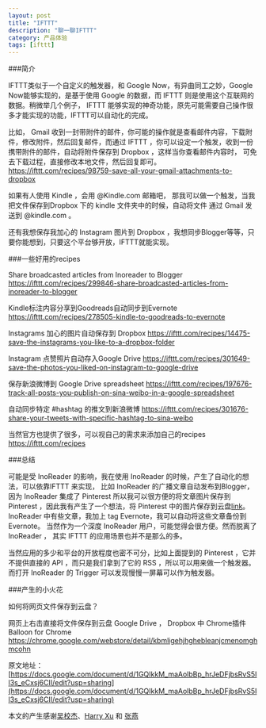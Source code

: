 ```yaml
---
layout: post
title: "IFTTT"
description: "聊一聊IFTTT"
category: 产品体验
tags: [ifttt]
---
```


###简介

IFTTT类似于一个自定义的触发器，和 Google Now，有异曲同工之妙，Google Now能够实现的，是基于使用 Google 的数据，而 IFTTT 则是使用这个互联网的数据。稍微举几个例子， IFTTT 能够实现的神奇功能，原先可能需要自己操作很多才能实现的功能，IFTTT可以自动化的完成。

比如， Gmail 收到一封带附件的邮件，你可能的操作就是查看邮件内容，下载附件，修改附件，然后回复邮件，而通过 IFTTT ，你可以设定一个触发，收到一份携带附件的邮件，自动将附件保存到 Dropbox ，这样当你查看邮件内容时， 可免去下载过程，直接修改本地文件，然后回复即可。https://ifttt.com/recipes/98759-save-all-your-gmail-attachments-to-dropbox


如果有人使用 Kindle ，会用 @Kindle.com 邮箱吧， 那我可以做一个触发，当我把文件保存到Dropbox 下的 kindle 文件夹中的时候，自动将文件 通过 Gmail 发送到 @kindle.com 。

还有我想保存我加心的 Instagram 图片到 Dropbox ，我想同步Blogger等等，只要你能想到，只要这个平台够开放，IFTTT就能实现。


###一些好用的recipes

Share broadcasted articles from Inoreader to Blogger
https://ifttt.com/recipes/299846-share-broadcasted-articles-from-inoreader-to-blogger

Kindle标注内容分享到Goodreads自动同步到Evernote
https://ifttt.com/recipes/278505-kindle-to-goodreads-to-evernote

Instagrams 加心的图片自动保存到 Dropbox
https://ifttt.com/recipes/14475-save-the-instagrams-you-like-to-a-dropbox-folder

Instagram 点赞照片自动存入Google Drive
https://ifttt.com/recipes/301649-save-the-photos-you-liked-on-instagram-to-google-drive

保存新浪微博到 Google Drive spreadsheet
https://ifttt.com/recipes/197676-track-all-posts-you-publish-on-sina-weibo-in-a-google-spreadsheet

自动同步特定 #hashtag 的推文到新浪微博
https://ifttt.com/recipes/301676-share-your-tweets-with-specific-hashtag-to-sina-weibo


当然官方也提供了很多，可以视自己的需求来添加自己的recipes
https://ifttt.com/recipes


###总结

可能是受 InoReader 的影响，我在使用 InoReader 的时候，产生了自动化的想法，可以依靠IFTTT 来实现， 比如 InoReader 的广播文章自动发布到Blogger， 因为 InoReader 集成了 Pinterest 所以我可以很方便的将文章图片保存到 Pinterest ，因此我有产生了一个想法，将 Pinterest 中的图片保存到云盘[link](https://ifttt.com/recipes/23024-backup-pinterest-to-dropbox)。 InoReader 中有些文章，我加上 tag Evernote，我可以自动将这些文章备份到 Evernote。 当然作为一个深度 InoReader 用户，可能觉得会很方便。然而脱离了 InoReader ， 其实 IFTTT 的应用场景也并不是那么的多。

当然应用的多少和平台的开放程度也密不可分，比如上面提到的 Pinterest ，它并不提供直接的 API ，而只是我们拿到了它的 RSS ，所以可以用来做一个触发器。 而打开 InoReader 的 Trigger 可以发现慢慢一屏幕可以作为触发器。

###产生的小火花

如何将网页文件保存到云盘？

网页上右击直接将文件保存到云盘 Google Drive ， Dropbox 中 Chrome插件
Balloon for Chrome
https://chrome.google.com/webstore/detail/kbmligehjhghebleanjcmenomghmcohn

原文地址：[https://docs.google.com/document/d/1GQIkkM_maAolbBp_hrJeDFjbsRvS5Il3s_eCxsj6CII/edit?usp=sharing](https://docs.google.com/document/d/1GQIkkM_maAolbBp_hrJeDFjbsRvS5Il3s_eCxsj6CII/edit?usp=sharing)

本文的产生感谢[吴校杰](https://plus.google.com/u/0/+%E5%90%B4%E6%A0%A1%E6%9D%B0thewuxiaojie)、[Harry Xu](https://plus.google.com/u/0/+HarryXu) 和 [张燕](https://plus.google.com/u/0/+%E7%87%95%E5%BC%A0)
